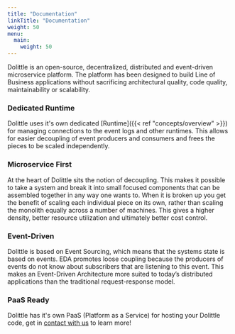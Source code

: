 ```yaml
---
title: "Documentation"
linkTitle: "Documentation"
weight: 50
menu:
  main:
    weight: 50
---
```


Dolittle is an open-source, decentralized, distributed and event-driven microservice platform. The platform has been designed to build Line of Business applications without sacrificing architectural quality, code quality, maintainability or scalability.

### Dedicated Runtime
Dolittle uses it's own dedicated [Runtime]({{< ref "concepts/overview" >}}) for managing connections to the event logs and other runtimes. This allows for easier decoupling of event producers and consumers and frees the pieces to be scaled independently.

### Microservice First
At the heart of Dolittle sits the notion of decoupling. This makes it possible to take a system and break it into small focused components
that can be assembled together in any way one wants to. When it is broken up you get the benefit of scaling each individual piece on its own, rather than scaling the monolith
equally across a number of machines. This gives a higher density, better resource utilization and ultimately better cost
control.

### Event-Driven
Dolittle is based on Event Sourcing, which means that the systems state is based on events. 
EDA promotes loose coupling because the producers of events do not know about subscribers that are listening to this event. This makes an Event-Driven Architecture more suited to today’s distributed applications than the traditional request-response model.

### PaaS Ready
Dolittle has it's own PaaS (Platform as a Service) for hosting your Dolittle code, get in [contact with us](https://dolittle.com/contact) to learn more!
